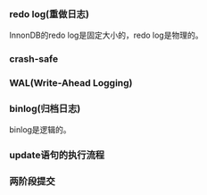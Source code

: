 ### redo log(重做日志)

InnonDB的redo log是固定大小的，redo log是物理的。

### crash-safe

### WAL(Write-Ahead Logging)

### binlog(归档日志)

binlog是逻辑的。

### update语句的执行流程

### 两阶段提交